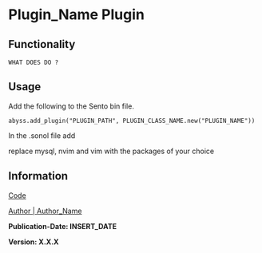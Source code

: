 # Plugin_Name Plugin

## Functionality

	WHAT DOES DO ?

## Usage

Add the following to the Sento bin file.

    abyss.add_plugin("PLUGIN_PATH", PLUGIN_CLASS_NAME.new("PLUGIN_NAME"))


In the .sonol file add


replace mysql, nvim and vim with the packages of your choice

## Information

[Code](CODE_PATH)

[Author | Author_Name ](https://github.com/USERNAME)

**Publication-Date: INSERT_DATE**

**Version: X.X.X**
